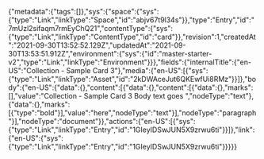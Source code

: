 {"metadata":{"tags":[]},"sys":{"space":{"sys":{"type":"Link","linkType":"Space","id":"abjv67t9l34s"}},"type":"Entry","id":"7mUzl2sifaqm7rmEyChQ21","contentType":{"sys":{"type":"Link","linkType":"ContentType","id":"card"}},"revision":1,"createdAt":"2021-09-30T13:52:52.129Z","updatedAt":"2021-09-30T13:53:51.912Z","environment":{"sys":{"id":"master-starter-v2","type":"Link","linkType":"Environment"}}},"fields":{"internalTitle":{"en-US":"Collection - Sample Card 3"},"media":{"en-US":[{"sys":{"type":"Link","linkType":"Asset","id":"2kDWAceJut6QKEwfUi8RMz"}}]},"body":{"en-US":{"data":{},"content":[{"data":{},"content":[{"data":{},"marks":[],"value":"Collection - Sample Card 3 Body text goes ","nodeType":"text"},{"data":{},"marks":[{"type":"bold"}],"value":"here","nodeType":"text"}],"nodeType":"paragraph"}],"nodeType":"document"}},"actions":{"en-US":[{"sys":{"type":"Link","linkType":"Entry","id":"1GIeyIDSwJUN5X9zrwu6ti"}}]},"link":{"en-US":{"sys":{"type":"Link","linkType":"Entry","id":"1GIeyIDSwJUN5X9zrwu6ti"}}}}}